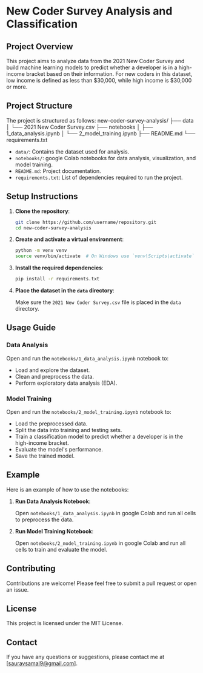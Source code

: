 # New Coder Survey Analysis and Classification

## Project Overview

This project aims to analyze data from the 2021 New Coder Survey and build machine learning models to predict whether a developer is in a high-income bracket based on their information. For new coders in this dataset, low income is defined as less than $30,000, while high income is $30,000 or more.

## Project Structure

The project is structured as follows:
new-coder-survey-analysis/
├── data
│ └── 2021 New Coder Survey.csv
├── notebooks
│ ├── 1_data_analysis.ipynb
│ └── 2_model_training.ipynb
├── README.md
└── requirements.txt

- `data/`: Contains the dataset used for analysis.
- `notebooks/`: google Colab notebooks for data analysis, visualization, and model training.
- `README.md`: Project documentation.
- `requirements.txt`: List of dependencies required to run the project.

## Setup Instructions

1. **Clone the repository**:

    ```bash
    git clone https://github.com/username/repository.git
    cd new-coder-survey-analysis
    ```

2. **Create and activate a virtual environment**:

    ```bash
    python -m venv venv
    source venv/bin/activate  # On Windows use `venv\Scripts\activate`
    ```

3. **Install the required dependencies**:

    ```bash
    pip install -r requirements.txt
    ```

4. **Place the dataset in the `data` directory**:

    Make sure the `2021 New Coder Survey.csv` file is placed in the `data` directory.

## Usage Guide

### Data Analysis

Open and run the `notebooks/1_data_analysis.ipynb` notebook to:

- Load and explore the dataset.
- Clean and preprocess the data.
- Perform exploratory data analysis (EDA).

### Model Training

Open and run the `notebooks/2_model_training.ipynb` notebook to:

- Load the preprocessed data.
- Split the data into training and testing sets.
- Train a classification model to predict whether a developer is in the high-income bracket.
- Evaluate the model's performance.
- Save the trained model.

## Example

Here is an example of how to use the notebooks:

1. **Run Data Analysis Notebook**:

    Open `notebooks/1_data_analysis.ipynb` in google Colab and run all cells to preprocess the data.

2. **Run Model Training Notebook**:

    Open `notebooks/2_model_training.ipynb` in google Colab and run all cells to train and evaluate the model.

## Contributing

Contributions are welcome! Please feel free to submit a pull request or open an issue.

## License

This project is licensed under the MIT License.

## Contact

If you have any questions or suggestions, please contact me at [sauravsamal9@gmail.com].
